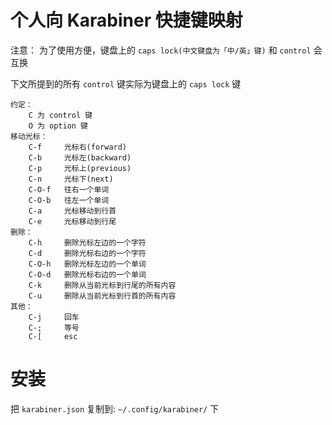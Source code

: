 # 个人向 Karabiner 快捷键映射

注意：
为了使用方便，键盘上的 `caps lock(中文键盘为「中/英」键)` 和 `control` 会互换

下文所提到的所有 `control` 键实际为键盘上的 `caps lock` 键

```
约定：
    C 为 control 键
    O 为 option 键
移动光标：
    C-f     光标右(forward)
    C-b     光标左(backward)
    C-p     光标上(previous)
    C-n     光标下(next)
    C-O-f   往右一个单词
    C-O-b   往左一个单词
    C-a     光标移动到行首
    C-e     光标移动到行尾
删除：
    C-h     删除光标左边的一个字符
    C-d     删除光标右边的一个字符
    C-O-h   删除光标左边的一个单词
    C-O-d   删除光标右边的一个单词
    C-k     删除从当前光标到行尾的所有内容
    C-u     删除从当前光标到行首的所有内容
其他：
    C-j     回车
    C-;     等号
    C-[     esc
```

# 安装
把 `karabiner.json` 复制到: `~/.config/karabiner/` 下
